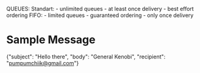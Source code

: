 QUEUES:
  Standart: 
    - unlimited queues
    - at least once delivery
    - best effort ordering
  FIFO:
    - limited queues
    - guaranteed ordering
    - only once delivery

# Sample Message
{"subject": "Hello there", "body": "General Kenobi", "recipient": "pumpumchiik@gmail.com"}